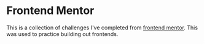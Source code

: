 # Frontend Mentor

This is a collection of challenges I've completed from [frontend mentor](https://www.frontendmentor.io/). This was used to practice building out frontends.
